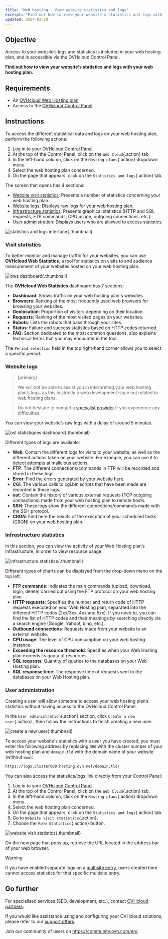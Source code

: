 ```yaml
---
title: "Web hosting - View website statistics and logs"
excerpt: "Find out how to view your website's statistics and logs with your web hosting plan"
updated: 2024-02-28
---
```


## Objective

Access to your website’s logs and statistics is included in your web hosting plan, and is accessible via the OVHcloud Control Panel.

**Find out how to view your website's statistics and logs with your web hosting plan.**

## Requirements

- An [OVHcloud Web Hosting plan](https://www.ovhcloud.com/en-au/web-hosting/)
- Access to the [OVHcloud Control Panel](https://ca.ovh.com/auth/?action=gotomanager&from=https://www.ovh.com.au/&ovhSubsidiary=au)

## Instructions

To access the different statistical data and logs on your web hosting plan, perform the following actions:

1. Log in to your [OVHcloud Control Panel](https://ca.ovh.com/auth/?action=gotomanager&from=https://www.ovh.com.au/&ovhSubsidiary=au).
2. At the top of the Control Panel, click on the `Web Cloud`{.action} tab.
3. In the left-hand column, click on the `Hosting plans`{.action} dropdown menu.
4. Select the web hosting plan concerned.
5. On the page that appears, click on the `Statistics and logs`{.action} tab.

The screen that opens has 4 sections:

- [Website visit statistics](#website-stats): Presents a number of statistics concerning your web hosting plan.
- [Website logs](#website-logs): Displays raw logs for your web hosting plan.
- [Infrastructure statistics](#infra-stats): Presents graphical statistics (HTTP and SQL requests, FTP commands, CPU usage, outgoing connections, etc.).
- [User administration](#admin-user): Displays users who are allowed to access statistics.

![statistics and logs interface](images/tab.png){.thumbnail}

### Visit statistics <a name="website-stats"></a>

To better monitor and manage traffic for your websites, you can use **OVHcloud Web Statistics**, a tool for statistics on visits to and audience measurement of your websites hosted on your web hosting plan.

![ows dashboard](images/ows-presentation.gif){.thumbnail}

The **OVHcloud Web Statistics** dashboard has 7 sections:

- **Dashboard**: Shows traffic on your web hosting plan's websites.
- **Browsers**: Ranking of the most frequently used web browsers for browsing your websites.
- **Geolocation**: Proportion of visitors depending on their location.
- **Requests**: Ranking of the most visited pages on your websites.
- **Robots**: Lists the robots that pass through your sites.
- **Status**: Failure and success statistics based on HTTP codes returned.
- **FAQ**: Section dedicated to the most common questions, also explains technical terms that you may encounter in the tool.

The `Period selection` field in the top right-hand corner allows you to select a specific period.

### Website logs <a name="website-logs"></a>

> [primary]
>
> We will not be able to assist you in interpreting your web hosting plan’s logs, as this is strictly a web development issue not related to web hosting plans.
>
> Do not hesitate to contact a [specialist provider](https://partner.ovhcloud.com/en-au/directory/) if you experience any difficulties.
>

You can view your website’s raw logs with a delay of around 5 minutes.

![osl statistiques dashboard](images/osl-statistics-board.png){.thumbnail}

Different types of logs are available:

- **Web**: Contain the different logs for visits to your website, as well as the different actions taken on your website. For example, you can use it to detect attempts at malicious actions.
- **FTP**: The different connections/commands in FTP will be recorded and stored in these logs.
- **Error**: Find the errors generated by your website here.
- **CGI**: The various calls to cgi.bin scripts that have been made are recorded in these logs.
- **out**: Contain the history of various external requests (TCP outgoing connections) made from your web hosting plan to remote hosts.
- **SSH**: These logs show the different connections/commands made with the SSH protocol.
- **CRON**: Find here the results of the execution of your scheduled tasks [(CRON)](/pages/web_cloud/web_hosting/cron_tasks) on your web hosting plan.

### Infrastructure statistics <a name="infra-stats"></a>

In this section, you can view the activity of your Web Hosting plan’s infrastructure, in order to view resource usage.

![infrastructure statistics](images/infrastructure-statistics-graph.png){.thumbnail}

Different types of charts can be displayed from the drop-down menu on the top left:

- **FTP commands**: Indicates the main commands (upload, download, login, delete) carried out using the FTP protocol on your web hosting plan.
- **HTTP requests**: Specifies the number and return code of HTTP requests executed on your Web Hosting plan, separated into the different HTTP codes (2xx/3xx, 4xx and 5xx). If you need to, you can find the list of HTTP codes and their meanings by searching directly via a search engine (Google, Yahoo!, bing, etc.).
- **Outbound connections**: Requests made from your website to an external website.
- **CPU usage**: The level of CPU consumption on your web hosting instance.
- **Exceeding the resource threshold**: Specifies when your Web Hosting plan exceeds its quota of resources.
- **SQL requests**: Quantity of queries to the databases on your Web Hosting plan.
- **SQL response time**: The response time of requests sent to the databases on your Web Hosting plan.

### User administration <a name="admin-user"></a>

Creating a user will allow someone to access your web hosting plan’s statistics without having access to the OVHcloud Control Panel.

In the `User administration`{.action} section, click `Create a new user`{.action} , then follow the instructions to finish creating a new user.

![create a new user](images/create-a-new-user.png){.thumbnail}

To access your website's statistics with a user you have created, you must enter the following address by replacing `000` with the cluster number of your web hosting plan and `domain.tld` with the domain name of your website (without `www`):

```bash
https://logs.cluster000.hosting.ovh.net/domain.tld/
```

You can also access the statistics/logs link directly from your Control Panel:

1. Log in to your [OVHcloud Control Panel](https://ca.ovh.com/auth/?action=gotomanager&from=https://www.ovh.com.au/&ovhSubsidiary=au).
2. At the top of the Control Panel, click on the `Web Cloud`{.action} tab.
3. In the left-hand column, click on the `Hosting plans`{.action} dropdown menu.
4. Select the web hosting plan concerned.
5. On the page that appears, click on the `Statistics and logs`{.action} tab.
6. Go to `Website visit statistics`{.action}.
7. Choose the `View Statistics`{.action} button.

![website visit statistics](images/view-statistics.png){.thumbnail}

On the new page that pops up, retrieve the URL located in the address bar of your web browser.

> [!warning]
>
> If you have enabled separate logs on a [multisite entry](/pages/web_cloud/web_hosting/multisites_configure_multisite), users created here cannot access statistics for that specific multisite entry.
>

## Go further

For specialised services (SEO, development, etc.), contact [OVHcloud partners](https://partner.ovhcloud.com/en-au/directory/).

If you would like assistance using and configuring your OVHcloud solutions, please refer to our [support offers](/links/support).

Join our community of users on <https://community.ovh.com/en/>.